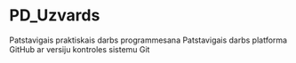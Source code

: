 # PD_Uzvards
Patstavigais praktiskais darbs programmesana
Patstavigais darbs platforma GitHub ar versiju kontroles sistemu Git
